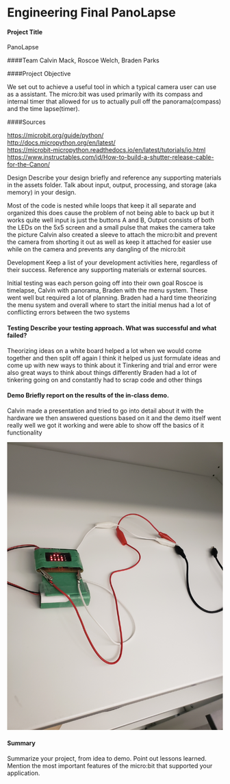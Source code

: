 # Engineering Final PanoLapse

#### Project Title <br>
PanoLapse

####Team 
Calvin Mack, Roscoe Welch, Braden Parks

####Project Objective 

We set out to achieve a useful tool in which a typical camera 
user can use as a assistant. The micro:bit was used primarily 
with its compass and internal timer that allowed for us to actually 
pull off the panorama(compass) and the time lapse(timer).

####Sources

https://microbit.org/guide/python/ <br>
http://docs.micropython.org/en/latest/ <br>
https://microbit-micropython.readthedocs.io/en/latest/tutorials/io.html <br>
https://www.instructables.com/id/How-to-build-a-shutter-release-cable-for-the-Canon/ <br>

Design Describe your design briefly and reference any supporting materials
in the assets folder. Talk about input, output, processing, and storage 
(aka memory) in your design.

Most of the code is nested while loops that keep it all separate 
and organized this does cause the problem of not being able to back up but 
it works quite well input is just the buttons A and B, Output consists of
both the LEDs on the 5x5 screen and a small pulse that makes the camera take
the picture Calvin also created a sleeve to attach the micro:bit and prevent
the camera from shorting it out as well as keep it attached for easier use while 
on the camera and prevents any dangling of the micro:bit

Development Keep a list of your development activities here, regardless of their 
success. Reference any supporting materials or external sources.

Initial testing was each person going off into their own goal Roscoe is
timelapse, Calvin with panorama, Braden with the menu system. These went
well but required a lot of planning. Braden had a hard time theorizing the menu
system and overall where to start the initial menus had a lot of conflicting
errors between the two systems

#### Testing Describe your testing approach. What was successful and what failed?

Theorizing ideas on a white board helped a lot when we would come together and 
then split off again I think it helped us just formulate ideas and come up with 
new ways to think about it Tinkering and trial and error were also great ways to 
think about things differently Braden had a lot of tinkering going on and 
constantly had to scrap code and other things

#### Demo Briefly report on the results of the in-class demo.

Calvin made a presentation and tried to go into detail about it with the
hardware we then answered questions based on it and the demo itself went really
well we got it working and were able to show off the basics of it functionality

![](https://github.com/NotSoRoscoe/EngineeringFinalCamera/blob/master/assets/20181126_192613.jpg)

#### Summary

Summarize your project, from idea to demo. Point out lessons learned.
Mention the most important features of the micro:bit that supported your
application.